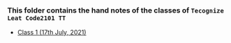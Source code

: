 ### This folder contains the hand notes of the classes of `Tecognize Leat Code2101 TT`

*  [Class 1 (17th July, 2021)](https://github.com/nahidsaikat/Learning/tree/master/courses/tecognize_leet-code-2101-tt/class_1)

